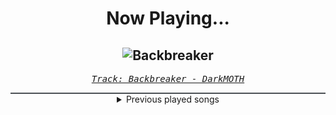 <div align="center"> 
<h1>Now Playing...</h1>

![Backbreaker](https://i.scdn.co/image/ab67616d00001e0235c2e560471a5a1d53b8e7ab)
--
_<samp><a href="https://open.spotify.com/track/5yIPL8U8746vgcTprlt3bC">Track: Backbreaker - DarkMOTH</a></samp>_

<div style="border: 1px #4B5054 solid"></div>
<details>
  <summary>
    Previous played songs
  </summary>
  <table>
    <thead>
      <tr>
        <th>
          Artist
        </th>
        <th>
          Song
        </th>
        <th>
          Link
        </th>
      </tr>
    </thead>
    <tbody>
      <tr><td>DarkMOTH</td><td>Backbreaker</td><td><a href="https://open.spotify.com/track/5yIPL8U8746vgcTprlt3bC">https://open.spotify.com/track/5yIPL8U8746vgcTprlt3bC</a></td></tr><tr><td>Chaosbay</td><td>EYE FOR AN EYE</td><td><a href="https://open.spotify.com/track/4SmbjgQFYXh8HnfrLmr6Fq">https://open.spotify.com/track/4SmbjgQFYXh8HnfrLmr6Fq</a></td></tr><tr><td>CANTERVICE</td><td>Point of No Return</td><td><a href="https://open.spotify.com/track/1e523RDeZIKPrpw9jwENNk">https://open.spotify.com/track/1e523RDeZIKPrpw9jwENNk</a></td></tr><tr><td>Motionless In White</td><td>Contemptress: Reincarnated (Feat. Maria Brink)</td><td><a href="https://open.spotify.com/track/0PomZTiIqZAgetY8VV36H5">https://open.spotify.com/track/0PomZTiIqZAgetY8VV36H5</a></td></tr><tr><td>Until I Wake</td><td>The Reverence</td><td><a href="https://open.spotify.com/track/6opmjrGvpCVB0NdVpsF0rO">https://open.spotify.com/track/6opmjrGvpCVB0NdVpsF0rO</a></td></tr><tr><td>Set It Off</td><td>Creating Monsters</td><td><a href="https://open.spotify.com/track/1CMNfX1uNTTj48u98LhSBa">https://open.spotify.com/track/1CMNfX1uNTTj48u98LhSBa</a></td></tr><tr><td>Caleb Hyles</td><td>Shikairo Days</td><td><a href="https://open.spotify.com/track/102g2J0TMpYjjcdahDQFWQ">https://open.spotify.com/track/102g2J0TMpYjjcdahDQFWQ</a></td></tr><tr><td>SICK PUPPIES</td><td>GOING PLACES</td><td><a href="https://open.spotify.com/track/6Cg9KS7mamFAA0UYrlnLYI">https://open.spotify.com/track/6Cg9KS7mamFAA0UYrlnLYI</a></td></tr><tr><td>Motionless In White</td><td>Contemptress: Reincarnated (Feat. Maria Brink)</td><td><a href="https://open.spotify.com/track/0PomZTiIqZAgetY8VV36H5">https://open.spotify.com/track/0PomZTiIqZAgetY8VV36H5</a></td></tr><tr><td>CANTERVICE</td><td>Blackout</td><td><a href="https://open.spotify.com/track/0avGifCxul1VAIrfu1KznQ">https://open.spotify.com/track/0avGifCxul1VAIrfu1KznQ</a></td></tr><tr><td>Void Chapter</td><td>Android Insurgency</td><td><a href="https://open.spotify.com/track/3plB6Cs2zrXGQYrdNGKJW6">https://open.spotify.com/track/3plB6Cs2zrXGQYrdNGKJW6</a></td></tr><tr><td>THE DEFECT</td><td>DREAMWALKER</td><td><a href="https://open.spotify.com/track/1Eqt8uEvWarOHL1Hh8mq7X">https://open.spotify.com/track/1Eqt8uEvWarOHL1Hh8mq7X</a></td></tr><tr><td>Paul Udarov</td><td>Ashes</td><td><a href="https://open.spotify.com/track/5Tqk6hHJxw7x3R1GE9Gv6o">https://open.spotify.com/track/5Tqk6hHJxw7x3R1GE9Gv6o</a></td></tr><tr><td>STARSET</td><td>Point Of No Return</td><td><a href="https://open.spotify.com/track/5nxxe5YhgHKEAD9baPQbLd">https://open.spotify.com/track/5nxxe5YhgHKEAD9baPQbLd</a></td></tr><tr><td>Daedric</td><td>Wretched</td><td><a href="https://open.spotify.com/track/3Yq0FPn87hygcCU63EHyHu">https://open.spotify.com/track/3Yq0FPn87hygcCU63EHyHu</a></td></tr><tr><td>Cliff Lin</td><td>Dawn Awaits</td><td><a href="https://open.spotify.com/track/2j37hocc4qZ10RMpj8CSJ4">https://open.spotify.com/track/2j37hocc4qZ10RMpj8CSJ4</a></td></tr><tr><td>Nitroverts</td><td>Alienated</td><td><a href="https://open.spotify.com/track/5sPNEPTVWk7vyVxWwdduhQ">https://open.spotify.com/track/5sPNEPTVWk7vyVxWwdduhQ</a></td></tr><tr><td>RTPN</td><td>Pulse</td><td><a href="https://open.spotify.com/track/0GQhrkVacI5ztyrAK4C5Mz">https://open.spotify.com/track/0GQhrkVacI5ztyrAK4C5Mz</a></td></tr><tr><td>CANTERVICE</td><td>The Machine</td><td><a href="https://open.spotify.com/track/7Gq2KDKN283ZeoCLXojl57">https://open.spotify.com/track/7Gq2KDKN283ZeoCLXojl57</a></td></tr><tr><td>Coping Method</td><td>Hypomania</td><td><a href="https://open.spotify.com/track/2GaLjKFoERo2xFaheR88FQ">https://open.spotify.com/track/2GaLjKFoERo2xFaheR88FQ</a></td></tr>
    </tbody>
  </table>
</details>

</div>
